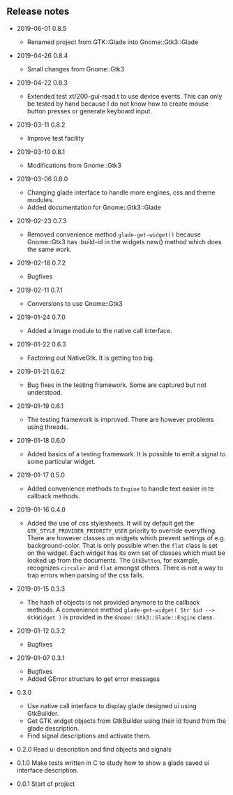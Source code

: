## Release notes

* 2019-06-01 0.8.5
  * Renamed project from GTK::Glade into Gnome::Gtk3::Glade

* 2019-04-26 0.8.4
  * Small changes from Gnome::Gtk3

* 2019-04-22 0.8.3
  * Extended test xt/200-gui-read.t to use device events. This can only be tested by hand because I do not know how to create mouse button presses or generate keyboard input.

* 2019-03-11 0.8.2
  * Improve test facility
* 2019-03-10 0.8.1
  * Modifications from Gnome::Gtk3
* 2019-03-06 0.8.0
  * Changing glade interface to handle more engines, css and theme modules.
  * Added documentation for Gnome::Gtk3::Glade
* 2019-02-23 0.7.3
  * Removed convenience method `glade-get-widget()` because Gnome::Gtk3 has :build-id in the widgets new() method which does the same work.
* 2019-02-18 0.7.2
  * Bugfixes
* 2019-02-11 0.7.1
  * Conversions to use Gnome::Gtk3
* 2019-01-24 0.7.0
  * Added a Image module to the native call interface.
* 2019-01-22 0.6.3
  * Factoring out NativeGtk. It is getting too big.
* 2019-01-21 0.6.2
  * Bug fixes in the testing framework. Some are captured but not understood.
* 2019-01-19 0.6.1
  * The testing framework is improved. There are however problems using threads.
* 2019-01-18 0.6.0
  * Added basics of a testing framework. It is possible to emit a signal to some particular widget.
* 2019-01-17 0.5.0
  * Added convenience methods to `Engine` to handle text easier in te callback methods.
* 2019-01-16 0.4.0
  * Added the use of css stylesheets. It will by default get the `GTK_STYLE_PROVIDER_PRIORITY_USER` priority to override everything. There are however classes on widgets which prevent settings of e.g. background-color. That is only possible when the `flat` class is set on the widget. Each widget has its own set of classes which must be looked up from the documents. The `GtkButton`, for example, recognizes `circular` and `flat` amongst others. There is not a way to trap errors when parsing of the css fails.
* 2019-01-15 0.3.3
  * The hash of objects is not provided anymore to the callback methods. A convenience method `glade-get-widget( Str $id --> GtkWidget )` is provided in the `Gnome::Gtk3::Glade::Engine` class.
* 2019-01-12 0.3.2
  * Bugfixes
* 2019-01-07 0.3.1
  * Bugfixes
  * Added GError structure to get error messages
* 0.3.0
  * Use native call interface to display glade designed ui using GtkBuilder.
  * Get GTK widget objects from GtkBuilder using their id found from the glade description.
  * Find signal descriptions and activate them.
* 0.2.0 Read ui description and find objects and signals
* 0.1.0 Make tests written in C to study how to show a glade saved ui interface description.
* 0.0.1 Start of project
